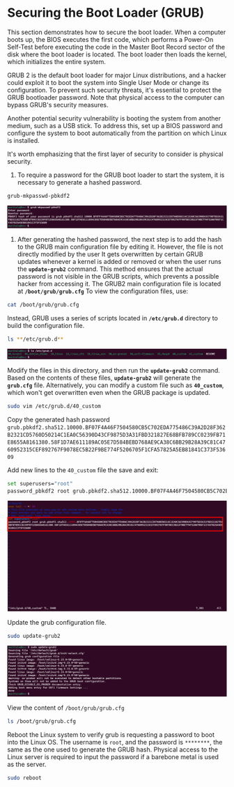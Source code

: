 # Securing the Boot Loader (GRUB)

This section demonstrates how to secure the boot loader. When a computer boots up, the BIOS executes the first code, which performs a Power-On Self-Test before executing the code in the Master Boot Record sector of the disk where the boot loader is located. The boot loader then loads the kernel, which initializes the entire system.

GRUB 2 is the default boot loader for major Linux distributions, and a hacker could exploit it to boot the system into Single User Mode or change its configuration. To prevent such security threats, it's essential to protect the GRUB bootloader password. Note that physical access to the computer can bypass GRUB's security measures.

Another potential security vulnerability is booting the system from another medium, such as a USB stick. To address this, set up a BIOS password and configure the system to boot automatically from the partition on which Linux is installed.

It's worth emphasizing that the first layer of security to consider is physical security.

1. To require a password for the GRUB boot loader to start the system, it is necessary to generate a hashed password.

```bash
grub-mkpasswd-pbkdf2
```

![Untitled](assets/images/securing-the-bool-loader-(GRUB)/Untitled.png)

1. After generating the hashed password, the next step is to add the hash to the GRUB main configuration file by editing it.  However, the file is not directly modified by the user It gets overwritten by certain GRUB updates whenever a kernel is added or removed or when the user runs the **`update-grub2`** command. This method ensures that the actual password is not visible in the GRUB scripts, which prevents a possible hacker from accessing it. The GRUB2 main configuration file is located at **`/boot/grub/grub.cfg`** To view the configuration files, use:

```bash
cat /boot/grub/grub.cfg
```

Instead, GRUB uses a series of scripts located in **`/etc/grub.d`** directory to build the configuration file. 

```bash
ls **/etc/grub.d**
```

![Untitled](assets/images/securing-the-bool-loader-(GRUB)/Untitled%201.png)

Modify the files in this directory, and then run the **`update-grub2`** command. Based on the contents of these files, **`update-grub2`** will generate the **`grub.cfg`** file. Alternatively, you can modify a custom file such as **`40_custom`**, which won't get overwritten even when the GRUB package is updated.

```bash
sudo vim /etc/grub.d/40_custom
```

Copy the generated hash password `grub.pbkdf2.sha512.10000.BF07F4A46F7504580CB5C702EDA775486C39A2D28F362B2321CD5760D50214C1EA0C56390D43CF9875D3A31FBD321827E68BFB789CC0239FB71E8655A8161380.58F1D7AE611189AC05E7D584BEBD768AE9CA38C6BB29B28A39C81C4760952315CEF892767F9078EC5B22F9BE774F5206705F1CFA57825A5EB81841C373F53609`

Add new lines to the `40_custom` file the save and exit:

```bash
set superusers="root"
password_pbkdf2 root grub.pbkdf2.sha512.10000.BF07F4A46F7504580CB5C702EDA775486C39A2D28F362B2321CD5760D50214C1EA0C56390D43CF9875D3A31FBD321827E68BFB789CC0239FB71E8655A8161380.58F1D7AE611189AC05E7D584BEBD768AE9CA38C6BB29B28A39C81C4760952315CEF892767F9078EC5B22F9BE774F5206705F1CFA57825A5EB81841C373F53609
```

![Untitled](assets/images/securing-the-bool-loader-(GRUB)/Untitled%202.png)

Update the grub configuration file.

```bash
sudo update-grub2
```

![Untitled](assets/images/securing-the-bool-loader-(GRUB)/Untitled%203.png)

View the content of `/boot/grub/grub.cfg`

```bash
ls /boot/grub/grub.cfg
```

Reboot the Linux system to verify grub is requesting a password to boot into the Linux OS. The username is `root`, and the password is `********`, the same as the one used to generate the GRUB hash. Physical access to the Linux server is required to input the password if a barebone metal is used as the server.

```bash
sudo reboot
```